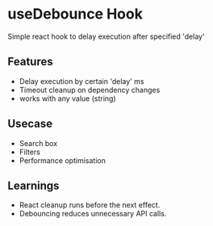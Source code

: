 # useDebounce Hook

Simple react hook to delay execution after specified 'delay'

## Features

-   Delay execution by certain 'delay' ms
-   Timeout cleanup on dependency changes
-   works with any value (string)

## Usecase

-   Search box
-   Filters
-   Performance optimisation

## Learnings

-   React cleanup runs before the next effect.
-   Debouncing reduces unnecessary API calls.
